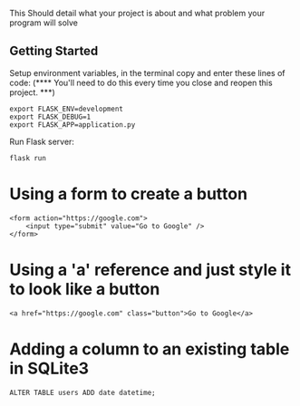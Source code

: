 This Should detail what your project is about and what problem your program will solve

## Getting Started

Setup environment variables, in the terminal copy and enter these lines of code:
(**** You'll need to do this every time you close and reopen this project. ***)

```
export FLASK_ENV=development                      
export FLASK_DEBUG=1                              
export FLASK_APP=application.py 
```

Run Flask server:

```
flask run
```


# Using a form to create a button 

```
<form action="https://google.com">
    <input type="submit" value="Go to Google" />
</form>
```

# Using a 'a' reference and just style it to look like a button

```
<a href="https://google.com" class="button">Go to Google</a>
```

# Adding a column to an existing table in SQLite3
```
ALTER TABLE users ADD date datetime;
```